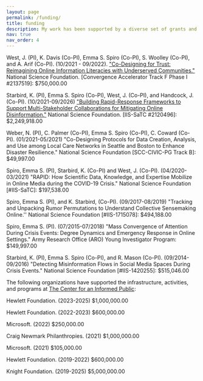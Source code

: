 ```yaml
---
layout: page
permalink: /funding/
title: funding
description: My work has been supported by a diverse set of grants and gifts, both individual and collaborative. 
nav: true
nav_order: 4
---
```


West, J. (PI), K. Davis (Co-PI), Emma S. Spiro (Co-PI), S. Woolley (Co-PI), and A. Arif (Co-PI). (10/2021 - 09/2022). <a href="https://www.nsf.gov/awardsearch/showAward?AWD_ID=2137519">"Co-Designing for Trust: Reimagining Online Information Literacies with Underserved Communities."</a> National Science Foundation.  [Convergence Accelerator Track F Phase I #2137519]: $750,000.00

Starbird, K. (PI), Emma S. Spiro (Co-PI), West, J. (Co-PI), and Handcock, J. (Co-PI). (10/2021-09/2026) <a href="https://www.nsf.gov/awardsearch/showAward?AWD_ID=2120496&HistoricalAwards=false">"Building Rapid-Response Frameworks to Support Multi-Stakeholder Collaborations for Mitigating Online Disinformation."</a> National Science Foundation. [IIS-SaTC #2120496]: $2,249,918.00

Weber, N. (PI), C. Palmer (Co-PI), Emma S. Spiro (Co-PI), C. Coward (Co-PI). (01/2021-05/2021) "Co-Designing Protocols for Data Creation, Analysis, and Use among Local Care Networks in Seattle and Boston to Enhance Disaster Resilience." National Science Foundation [SCC-CIVIC-PG Track B]: $49,997.00

Spiro, Emma S. (PI), Starbird, K. (Co-PI) and West, J. (Co-PI). (04/2020-03/2021) "RAPID: How Scientific Data, Knowledge, and Expertise Mobilize in Online Media during the COVID-19 Crisis." National Science Foundation [#IIS-SaTC]: $197,538.00

Spiro, Emma S. (PI), and K. Starbird, (Co-PI). (09/2017-08/2019) "Tracking and Unpacking Rumor Permutations to Understand Collective Sensemaking Online.'' National Science Foundation [#IIS-1715078]: $494,188.00

Spiro, Emma S. (PI). (07/2015-07/2018) "Mass Convergence of Attention During Crisis Events: Degree Dynamics and Emergency Response in Online Settings." Army Research Office (ARO) Young Investigator Program: $149,997.00

Starbird, K. (PI), Emma S. Spiro (Co-PI), and R. Mason (Co-PI). (09/2014-09/2016) "Detecting Misinformation Flows in Social Media Spaces During Crisis Events." National Science Foundation [#IIS-1420255]: $515,046.00 

The following organizations have supported the infrastructure, activities, and programs at <a href="https://www.cip.uw.edu/" >The Center for an Informed Public</a>:  

Hewlett Foundation. (2023-2025) $1,000,000.00

Hewlett Foundation. (2022-2023) $600,000.00

Microsoft. (2022) $250,000.00

Craig Newmark Philanthropies. (2021) $1,000,000.00

Microsoft. (2021) $105,000.00

Hewlett Foundation. (2019-2022) $600,000.00

Knight Foundation. (2019-2025) $5,000,000.00
